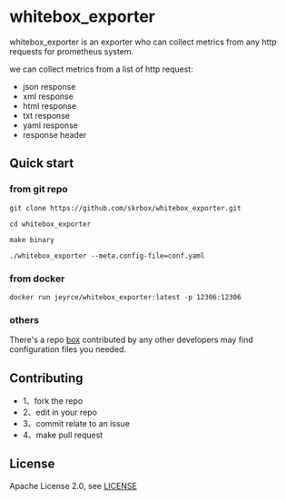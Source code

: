# whitebox_exporter

whitebox_exporter is an exporter who can collect metrics from any http requests for prometheus system.

we can collect metrics from a list of http request:

- json response
- xml response
- html response
- txt response
- yaml response
- response header


## Quick start

### from git repo

```shell
git clone https://github.com/skrbox/whitebox_exporter.git

cd whitebox_exporter

make binary

./whitebox_exporter --meta.config-file=conf.yaml
```

### from docker

```shell
docker run jeyrce/whitebox_exporter:latest -p 12306:12306 
```

### others

There's a repo [box](https://github.com/skrbox/box) contributed by any other developers may find configuration files you
needed.

## Contributing

- 1、fork the repo
- 2、edit in your repo
- 3、commit relate to an issue
- 4、make pull request

## License

Apache License 2.0, see [LICENSE](./LICENSE)

